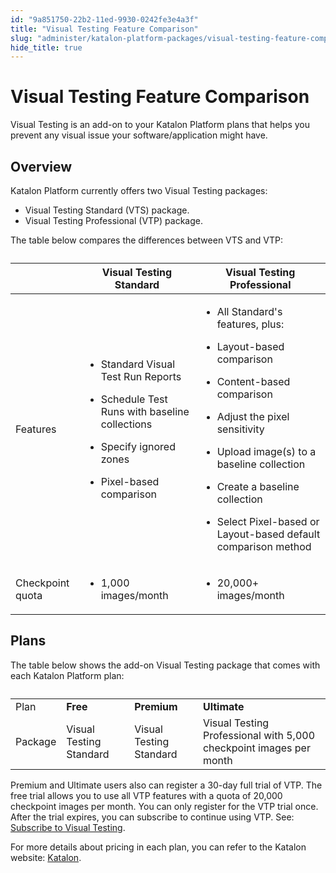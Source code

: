 ```yaml
---
id: "9a851750-22b2-11ed-9930-0242fe3e4a3f"
title: "Visual Testing Feature Comparison"
slug: "administer/katalon-platform-packages/visual-testing-feature-comparison"
hide_title: true
---
```


# <a id="concept-5562" class="anchor_top_offset"/><a id="ariaid-title1" class="anchor_top_offset"/>Visual Testing Feature Comparison

<p xmlns="http://www.w3.org/1999/xhtml" className="shortdesc"><span className="ph">Visual Testing</span> is an add-on to your <span className="ph">Katalon Platform</span> plans that helps you prevent any visual issue your software/application might have.</p> 

## Overview 

<div xmlns="http://www.w3.org/1999/xhtml" className="p"><span className="ph">Katalon Platform</span> currently offers two <span className="ph">Visual Testing</span> packages:<ul className="ul"><li className="li"><span className="ph">Visual Testing Standard (VTS)</span> package.</li><li className="li"><span className="ph">Visual Testing Professional (VTP)</span> package.</li></ul></div>
<p xmlns="http://www.w3.org/1999/xhtml" className="p">The table below compares the differences between VTS and VTP:</p> 
<div xmlns="http://www.w3.org/1999/xhtml" className="p"><table className="table"><caption /><colgroup><col style={{width: '33.33333333333333%'}} /><col style={{width: '33.33333333333333%'}} /><col style={{width: '33.33333333333333%'}} /></colgroup><thead className="thead"><tr className><th className="entry anchor_top_offset" id="concept-5562__entry__1" /><th className="entry anchor_top_offset" id="concept-5562__entry__2">Visual Testing Standard</th><th className="entry anchor_top_offset" id="concept-5562__entry__3">Visual Testing Professional</th></tr></thead><tbody className="tbody"><tr className><td className="entry" headers="concept-5562__entry__1 concept-5562__entry__2 concept-5562__entry__3 ">Features</td><td className="entry" headers="concept-5562__entry__1 concept-5562__entry__2 concept-5562__entry__3 "><ul className="ul"><li className="li"><p className="p">Standard Visual Test Run Reports</p></li><li className="li"><p className="p">Schedule Test Runs with baseline collections</p></li><li className="li"><p className="p">Specify ignored zones</p></li><li className="li"><p className="p">Pixel-based comparison</p></li></ul></td><td className="entry" headers="concept-5562__entry__1 concept-5562__entry__2 concept-5562__entry__3 "><ul className="ul"><li className="li"><p className="p">All Standard's features, plus:</p></li><li className="li"><p className="p">Layout-based comparison</p></li><li className="li"><p className="p">Content-based comparison</p></li><li className="li"><p className="p">Adjust the pixel sensitivity</p></li><li className="li"><p className="p">Upload image(s) to a baseline collection</p></li><li className="li"><p className="p">Create a baseline collection</p></li><li className="li"><p className="p">Select Pixel-based or Layout-based default comparison method</p></li></ul></td></tr><tr className><td className="entry" headers="concept-5562__entry__1 concept-5562__entry__2 concept-5562__entry__3 ">Checkpoint quota</td><td className="entry" headers="concept-5562__entry__1 concept-5562__entry__2 concept-5562__entry__3 "><ul className="ul"><li className="li">1,000 images/month</li></ul></td><td className="entry" headers="concept-5562__entry__1 concept-5562__entry__2 concept-5562__entry__3 "><ul className="ul"><li className="li">20,000+ images/month</li></ul></td></tr></tbody></table></div>

## Plans

<div xmlns="http://www.w3.org/1999/xhtml" className="p">The table below shows the add-on <span className="ph">Visual Testing</span> package that comes with each <span className="ph">Katalon Platform</span> plan:<table className="table"><caption /><colgroup><col style={{width: '100%'}} /><col /><col /><col /></colgroup><tbody className="tbody"><tr className="rowsep-1"><td className="entry">Plan</td><td className="entry"><strong className="ph b">Free</strong></td><td className="entry"><strong className="ph b">Premium</strong></td><td className="entry"><strong className="ph b">Ultimate</strong></td></tr><tr className><td className="entry">Package</td><td className="entry">Visual Testing Standard</td><td className="entry">Visual Testing Standard</td><td className="entry">Visual Testing Professional with 5,000 checkpoint images per month</td></tr></tbody></table></div>
<p xmlns="http://www.w3.org/1999/xhtml" className="p"><span className="ph">Premium</span> and <span className="ph">Ultimate</span> users also can register a 30-day full trial of VTP. The free trial allows you to use all VTP features with a quota of 20,000 checkpoint images per month. You can only register for the VTP trial once. After the trial expires, you can subscribe to continue using VTP. See: <a className="xref" href="/administer/administration-tasks/subscription-management/visual-testing-subscription/subscribe-to-visual-testing">Subscribe to Visual Testing</a>.</p> 
<p xmlns="http://www.w3.org/1999/xhtml" className="p">For more details about pricing in each plan, you can refer to the Katalon website: <a className="xref j-external-link" href="https://katalon.com/pricing/" target="_blank">Katalon</a>.</p> 
